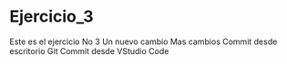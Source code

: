 # Ejercicio_3
Este es el ejercicio No 3
Un nuevo cambio
Mas cambios
Commit desde escritorio Git
Commit desde VStudio Code
